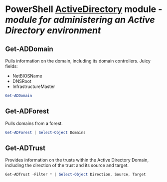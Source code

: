 # PowerShell [ActiveDirectory](https://docs.microsoft.com/en-us/powershell/module/addsadministration/?view=win10-ps) module - *module for administering an Active Directory environment*

## Get-ADDomain

Pulls information on the domain, including its domain controllers. Juicy fields:

* NetBIOSName
* DNSRoot
* InfrastructureMaster

```powershell
Get-ADDomain
```

## Get-ADForest

Pulls domains from a forest.

```powershell
Get-ADForest | Select-Object Domains
```

## Get-ADTrust

Provides information on the trusts within the Active Directory Domain, including the direction of the trust and its source and target.

```powershell
Get-ADTrust -Filter * | Select-Object Direction, Source, Target
```
